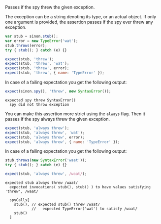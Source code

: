Passes if the spy threw the given exception.

The exception can be a string denoting its type, or an actual
object. If only one argument is provided, the assertion passes if the
spy ever threw any exception.

```js
var stub = sinon.stub();
var error = new TypeError('wat');
stub.throws(error);
try { stub(); } catch (e) {}

expect(stub, 'threw');
expect(stub, 'threw', 'wat');
expect(stub, 'threw', error);
expect(stub, 'threw', { name: 'TypeError' });
```

In case of a failing expectation you get the following output:

```js
expect(sinon.spy(), 'threw', new SyntaxError());
```

```output
expected spy threw SyntaxError()
  spy did not throw exception
```

You can make this assertion more strict using the `always` flag. Then
it passes if the spy always threw the given exception.

```js
expect(stub, 'always threw');
expect(stub, 'always threw', 'wat');
expect(stub, 'always threw', error);
expect(stub, 'always threw', { name: 'TypeError' });
```

In case of a failing expectation you get the following output:

```js
stub.throws(new SyntaxError('waat'));
try { stub(); } catch (e) {}

expect(stub, 'always threw', /waat/);
```

```output
expected stub always threw /waat/
  expected invocations( stub(), stub() ) to have values satisfying 'threw', /waat/

  spyCalls[
    stub(), // expected stub() threw /waat/
            //   expected TypeError('wat') to satisfy /waat/
    stub()
  ]
```
